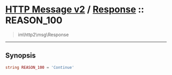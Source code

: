 # [HTTP Message v2](http2.md) / [Response](http2-Response.md) :: REASON_100
 > im\http2\msg\Response
____

## Synopsis
```php
string REASON_100 = 'Continue'
```
